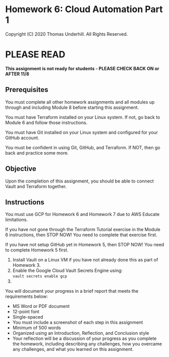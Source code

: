 # Homework 6: Cloud Automation Part 1
Copyright (C) 2020 Thomas Underhill.  All Rights Reserved.

# PLEASE READ
****This assignment is not ready for students - PLEASE CHECK BACK ON or AFTER 11/8****
## Prerequisites

You must complete all other homework assignments and all modules up through and including Module 8 before starting this assignment.

You must have Terraform installed on your Linux system.  If not, go back to Module 6 and follow those instructions.

You must have Git installed on your Linux system and configured for your GitHub account.

You must be confident in using Git, GitHub, and Terraform.  If NOT, then go back and practice some more.

## Objective
Upon the completion of this assignment, you should be able to connect Vault and Terraform together.

## Instructions
You must use GCP for Homework 6 and Homework 7 due to AWS Educate limitations.

If you have not gone through the Terraform Tutorial exercise in the Module 6 instructions, then STOP NOW!  You need to complete that exercise first.

If you have not setup GitHub yet in Homework 5, then STOP NOW!  You need to complete Homework 5 first.

1. Install Vault on a Linux VM if you have not already done this as part of Homework 3.
2. Enable the Google Cloud Vault Secrets Engine using:<br>
```vault secrets enable gcp```<br>
3. 

You will document your progress in a brief report that meets the requirements below:
<ul>
  <li>MS Word or PDF document
  <li>12-point font
  <li>Single-spaced
  <li>You must include a screenshot of each step in this assignment
  <li>Minimum of 500 words
  <li>Organized using an Introduction, Reflection, and Conclusion style
  <li>Your reflection will be a discussion of your progress as you complete the homework, including describing any challenges, how you overcame any challenges, and what you learned on this assignment.
</ul>
